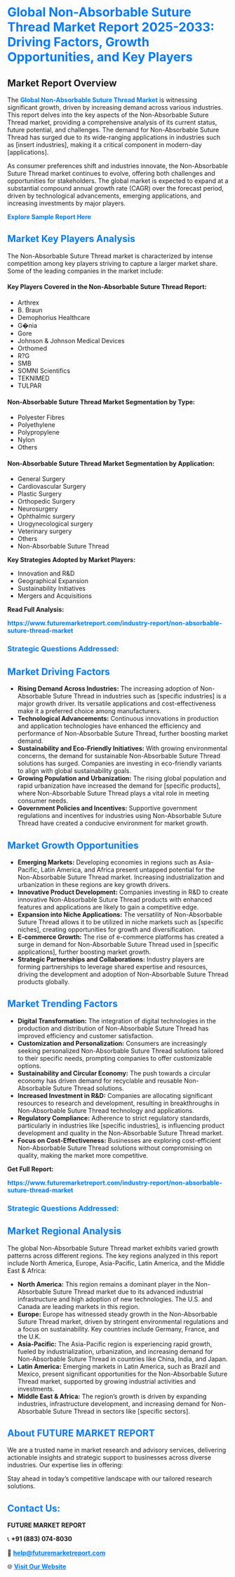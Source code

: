 <h1 style="color: #007BFF;">Global Non-Absorbable Suture Thread Market Report 2025-2033: Driving Factors, Growth Opportunities, and Key Players</h1>

<section id="overview">
<h2>Market Report Overview</h2>
<p>The <a href="https://www.futuremarketreport.com/industry-report/non-absorbable-suture-thread-market" style="color: #007BFF; text-decoration: none;"><strong>Global Non-Absorbable Suture Thread Market</strong></a> is witnessing significant growth, driven by increasing demand across various industries. This report delves into the key aspects of the Non-Absorbable Suture Thread market, providing a comprehensive analysis of its current status, future potential, and challenges. The demand for Non-Absorbable Suture Thread has surged due to its wide-ranging applications in industries such as [insert industries], making it a critical component in modern-day [applications].</p>
<p>As consumer preferences shift and industries innovate, the Non-Absorbable Suture Thread market continues to evolve, offering both challenges and opportunities for stakeholders. The global market is expected to expand at a substantial compound annual growth rate (CAGR) over the forecast period, driven by technological advancements, emerging applications, and increasing investments by major players.</p>
</section>

<section id="overview">
<p><a href="https://www.futuremarketreport.com/request-sample/reportId=124134" style="color: #007BFF; text-decoration: none;"><strong>Explore Sample Report Here</strong></a></p>
</section>

<section id="key-players">
<h2 style="color: #007BFF;">Market Key Players Analysis</h2>
<p>The Non-Absorbable Suture Thread market is characterized by intense competition among key players striving to capture a larger market share. Some of the leading companies in the market include:</p>
<h4>Key Players Covered in the Non-Absorbable Suture Thread Report:</h4>
<ul><li>Arthrex</li><li>B. Braun</li><li>Demophorius Healthcare</li><li>G�nia</li><li>Gore</li><li>Johnson &amp; Johnson Medical Devices</li><li>Orthomed</li><li>R?G</li><li>SMB</li><li>SOMNI Scientifics</li><li>TEKNIMED</li><li>TULPAR</li></ul>
<h4>Non-Absorbable Suture Thread Market Segmentation by Type:</h4>
<ul><li>Polyester Fibres</li><li>Polyethylene</li><li>Polypropylene</li><li>Nylon</li><li>Others</li></ul>

<h4>Non-Absorbable Suture Thread Market Segmentation by Application:</h4>
<ul><li>General Surgery</li><li>Cardiovascular Surgery</li><li>Plastic Surgery</li><li>Orthopedic Surgery</li><li>Neurosurgery</li><li>Ophthalmic surgery</li><li>Urogynecological surgery</li><li>Veterinary surgery</li><li>Others</li><li>Non-Absorbable Suture Thread</li></ul>
<p><strong>Key Strategies Adopted by Market Players:</strong></p>
<ul>
<li>Innovation and R&D</li>
<li>Geographical Expansion</li>
<li>Sustainability Initiatives</li>
<li>Mergers and Acquisitions</li>
</ul>
</section>

<section>
<p><strong>Read Full Analysis: </strong></p><a href="https://www.futuremarketreport.com/industry-report/non-absorbable-suture-thread-market" style="color: #007BFF; text-decoration: none;"><strong>https://www.futuremarketreport.com/industry-report/non-absorbable-suture-thread-market</strong></a>
<h3 style="color: #007BFF;">Strategic Questions Addressed:</h3>
</section>

<section id="driving-factors">
<h2 style="color: #007BFF;">Market Driving Factors</h2>
<ul>
<li><strong>Rising Demand Across Industries:</strong> The increasing adoption of Non-Absorbable Suture Thread in industries such as [specific industries] is a major growth driver. Its versatile applications and cost-effectiveness make it a preferred choice among manufacturers.</li>
<li><strong>Technological Advancements:</strong> Continuous innovations in production and application technologies have enhanced the efficiency and performance of Non-Absorbable Suture Thread, further boosting market demand.</li>
<li><strong>Sustainability and Eco-Friendly Initiatives:</strong> With growing environmental concerns, the demand for sustainable Non-Absorbable Suture Thread solutions has surged. Companies are investing in eco-friendly variants to align with global sustainability goals.</li>
<li><strong>Growing Population and Urbanization:</strong> The rising global population and rapid urbanization have increased the demand for [specific products], where Non-Absorbable Suture Thread plays a vital role in meeting consumer needs.</li>
<li><strong>Government Policies and Incentives:</strong> Supportive government regulations and incentives for industries using Non-Absorbable Suture Thread have created a conducive environment for market growth.</li>
</ul>
</section>

<section id="growth-opportunities">
<h2 style="color: #007BFF;">Market Growth Opportunities</h2>
<ul>
<li><strong>Emerging Markets:</strong> Developing economies in regions such as Asia-Pacific, Latin America, and Africa present untapped potential for the Non-Absorbable Suture Thread market. Increasing industrialization and urbanization in these regions are key growth drivers.</li>
<li><strong>Innovative Product Development:</strong> Companies investing in R&D to create innovative Non-Absorbable Suture Thread products with enhanced features and applications are likely to gain a competitive edge.</li>
<li><strong>Expansion into Niche Applications:</strong> The versatility of Non-Absorbable Suture Thread allows it to be utilized in niche markets such as [specific niches], creating opportunities for growth and diversification.</li>
<li><strong>E-commerce Growth:</strong> The rise of e-commerce platforms has created a surge in demand for Non-Absorbable Suture Thread used in [specific applications], further boosting market growth.</li>
<li><strong>Strategic Partnerships and Collaborations:</strong> Industry players are forming partnerships to leverage shared expertise and resources, driving the development and adoption of Non-Absorbable Suture Thread products globally.</li>
</ul>
</section>

<section id="trending-factors">
<h2 style="color: #007BFF;">Market Trending Factors</h2>
<ul>
<li><strong>Digital Transformation:</strong> The integration of digital technologies in the production and distribution of Non-Absorbable Suture Thread has improved efficiency and customer satisfaction.</li>
<li><strong>Customization and Personalization:</strong> Consumers are increasingly seeking personalized Non-Absorbable Suture Thread solutions tailored to their specific needs, prompting companies to offer customizable options.</li>
<li><strong>Sustainability and Circular Economy:</strong> The push towards a circular economy has driven demand for recyclable and reusable Non-Absorbable Suture Thread solutions.</li>
<li><strong>Increased Investment in R&D:</strong> Companies are allocating significant resources to research and development, resulting in breakthroughs in Non-Absorbable Suture Thread technology and applications.</li>
<li><strong>Regulatory Compliance:</strong> Adherence to strict regulatory standards, particularly in industries like [specific industries], is influencing product development and quality in the Non-Absorbable Suture Thread market.</li>
<li><strong>Focus on Cost-Effectiveness:</strong> Businesses are exploring cost-efficient Non-Absorbable Suture Thread solutions without compromising on quality, making the market more competitive.</li>
</ul>
</section>

<section>
<p><strong>Get Full Report: </strong></p><a href="https://www.futuremarketreport.com/industry-report/non-absorbable-suture-thread-market" style="color: #007BFF; text-decoration: none;"><strong>https://www.futuremarketreport.com/industry-report/non-absorbable-suture-thread-market</strong></a>
<h3 style="color: #007BFF;">Strategic Questions Addressed:</h3>
</section>


<section id="regional-analysis">
<h2 style="color: #007BFF;">Market Regional Analysis</h2>
<p>The global Non-Absorbable Suture Thread market exhibits varied growth patterns across different regions. The key regions analyzed in this report include North America, Europe, Asia-Pacific, Latin America, and the Middle East & Africa:</p>
<ul>
<li><strong>North America:</strong> This region remains a dominant player in the Non-Absorbable Suture Thread market due to its advanced industrial infrastructure and high adoption of new technologies. The U.S. and Canada are leading markets in this region.</li>
<li><strong>Europe:</strong> Europe has witnessed steady growth in the Non-Absorbable Suture Thread market, driven by stringent environmental regulations and a focus on sustainability. Key countries include Germany, France, and the U.K.</li>
<li><strong>Asia-Pacific:</strong> The Asia-Pacific region is experiencing rapid growth, fueled by industrialization, urbanization, and increasing demand for Non-Absorbable Suture Thread in countries like China, India, and Japan.</li>
<li><strong>Latin America:</strong> Emerging markets in Latin America, such as Brazil and Mexico, present significant opportunities for the Non-Absorbable Suture Thread market, supported by growing industrial activities and investments.</li>
<li><strong>Middle East & Africa:</strong> The region’s growth is driven by expanding industries, infrastructure development, and increasing demand for Non-Absorbable Suture Thread in sectors like [specific sectors].</li>
</ul>
</section>

<footer>
<h2 style="color: #007BFF;">About FUTURE MARKET REPORT</h2>
<p>We are a trusted name in market research and advisory services, delivering actionable insights and strategic support to businesses across diverse industries. Our expertise lies in offering:</p>

<p>Stay ahead in today’s competitive landscape with our tailored research solutions.</p>

<h2 style="color: #007BFF;">Contact Us:</h2>
<p><strong>FUTURE MARKET REPORT</strong></p>
<p>📞 <strong>+91 (883) 074-8030</strong></p>
<p>📧 <strong><a href="mailto:help@futuremarketreport.com" style="color: #007BFF;">help@futuremarketreport.com</a></strong></p>
<p>🌐 <strong><a href="https://www.futuremarketreport.com/" style="color: #007BFF;">Visit Our Website</a></strong></p>
</footer>